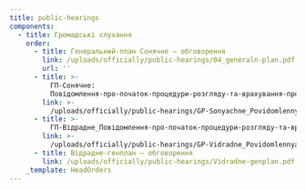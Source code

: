 ```yaml
---
title: public-hearings
components:
  - title: Громадські слухання
    order:
      - title: Генеральний-план Сонячне – обговорення
        link: /uploads/officially/public-hearings/04_generaln-plan.pdf
        url: ''
      - title: >-
          ГП-Сонячне:
          Повідомлення-про-початок-процедури-розгляду-та-врахування-пропозицій-громадськості
        link: >-
          /uploads/officially/public-hearings/GP-Sonyachne_Povidomlennya-pro-pochatok-protsedury-rozglyadu-ta-vrahuvannya-propozy-tsij-gromads-kosti-3.doc
      - title: >-
          ГП-Відрадне_Повідомлення-про-початок-процедури-розгляду-та-врахування-пропозицій-громадськості
        link: >-
          /uploads/officially/public-hearings/GP-Vidradne_Povidomlennya-pro-pochatok-protsedury-rozglyadu-ta-vrahuvannya-propozy-tsij-gromads-kosti-do-4.docx
      - title: Відрадне-генплан – обговорення
        link: /uploads/officially/public-hearings/Vidradne-genplan.pdf
    _template: HeadOrders
---
```


